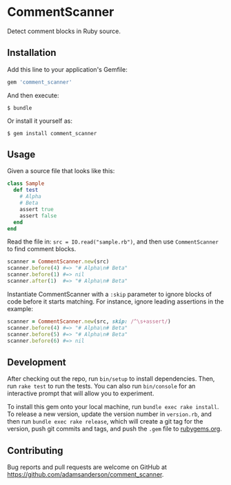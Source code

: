 # CommentScanner

Detect comment blocks in Ruby source.

## Installation

Add this line to your application's Gemfile:

```ruby
gem 'comment_scanner'
```

And then execute:

    $ bundle

Or install it yourself as:

    $ gem install comment_scanner

## Usage

Given a source file that looks like this:

``` ruby
class Sample
  def test
    # Alpha
    # Beta
    assert true
    assert false
  end
end
```

Read the file in: `src = IO.read("sample.rb")`, and then use `CommentScanner` to find comment blocks.

``` ruby
scanner = CommentScanner.new(src)
scanner.before(4) #=> "# Alpha\n# Beta"
scanner.before(1) #=> nil
scanner.after(1)  #=> "# Alpha\n# Beta"
```

Instantiate CommentScanner with a `:skip` parameter to ignore blocks of code before it starts matching.
For instance, ignore leading assertions in the example:

``` ruby
scanner = CommentScanner.new(src, skip: /^\s+assert/)
scanner.before(4) #=> "# Alpha\n# Beta"
scanner.before(5) #=> "# Alpha\n# Beta"
scanner.before(6) #=> nil
```

## Development

After checking out the repo, run `bin/setup` to install dependencies. Then, run `rake test` to run the tests. You can also run `bin/console` for an interactive prompt that will allow you to experiment.

To install this gem onto your local machine, run `bundle exec rake install`. To release a new version, update the version number in `version.rb`, and then run `bundle exec rake release`, which will create a git tag for the version, push git commits and tags, and push the `.gem` file to [rubygems.org](https://rubygems.org).

## Contributing

Bug reports and pull requests are welcome on GitHub at https://github.com/adamsanderson/comment_scanner.


